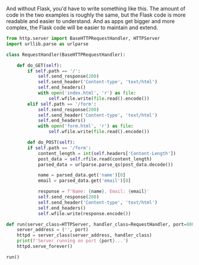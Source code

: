 
And without Flask, you'd have to write something like this.
The amount of code in the two examples is roughly the same, but the Flask code is more readable and easier to understand. And as apps get bigger and more complex, the Flask code will be easier to maintain and extend.

```python
from http.server import BaseHTTPRequestHandler, HTTPServer
import urllib.parse as urlparse

class RequestHandler(BaseHTTPRequestHandler):

    def do_GET(self):
        if self.path == '/':
            self.send_response(200)
            self.send_header('Content-type', 'text/html')
            self.end_headers()
            with open('index.html', 'r') as file:
                self.wfile.write(file.read().encode())
        elif self.path == '/form':
            self.send_response(200)
            self.send_header('Content-type', 'text/html')
            self.end_headers()
            with open('form.html', 'r') as file:
                self.wfile.write(file.read().encode())

        def do_POST(self):
        if self.path == '/form':
            content_length = int(self.headers['Content-Length'])
            post_data = self.rfile.read(content_length)
            parsed_data = urlparse.parse_qs(post_data.decode())

            name = parsed_data.get('name')[0]
            email = parsed_data.get('email')[0]

            response = f'Name: {name}, Email: {email}'
            self.send_response(200)
            self.send_header('Content-type', 'text/html')
            self.end_headers()
            self.wfile.write(response.encode())

def run(server_class=HTTPServer, handler_class=RequestHandler, port=8000):
    server_address = ('', port)
    httpd = server_class(server_address, handler_class)
    print(f'Server running on port {port}...')
    httpd.serve_forever()

run()
```
